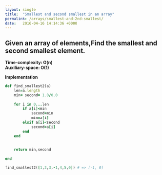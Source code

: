 ```yaml
---
layout: single
title:  "Smallest and second smallest in an array"
permalink: /arrays/smallest-and-2nd-smallest/
date:   2016-04-16 14:14:36 +0000
---
```



## Given an array of elements,Find the smallest and second smallest element.

**Time-complexity: O(n)**<br/>
**Auxiliary-space: O(1)**<br/>

**Implementation**

```ruby
def find_smallest2(a)
    len=a.length
    min= second= 1.0/0.0
    
    for i in 0...len
        if a[i]<min
          	second=min
            min=a[i]
        elsif a[i]<second 
            second=a[i]
        end
    end
        
        
    return min,second
    
end

find_smallest2([1,2,3,-1,4,5,0]) # => [-1, 0]

```

